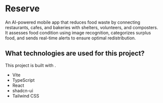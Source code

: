 # Reserve
An AI-powered mobile app that reduces food waste by connecting restaurants, cafes, and bakeries with shelters, volunteers, and composters. It assesses food condition using image recognition, categorizes surplus food, and sends real-time alerts to ensure optimal redistribution.

## What technologies are used for this project?
This project is built with .
- Vite
- TypeScript
- React
- shadcn-ui
- Tailwind CSS


